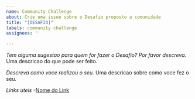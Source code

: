 ```yaml
---
name: Community Challenge
about: Crie uma issue sobre o Desafio proposto a comunidade
title: "[DESAFIO]"
labels: community challenge
assignees: ''

---
```


*Tem alguma sugestao para quem for fazer o Desafio? Por favor descreva.* 
Uma descricao do que pode ser feito.

*Descreva como voce realizou o seu.*
Uma descricao sobre como voce fez o seu.

*Links uteis*
-[Nome do Link](URL)
